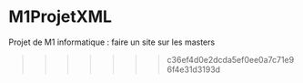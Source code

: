 # M1ProjetXML
Projet de M1 informatique : faire un site sur les masters 
>>>>>>> c36ef4d0e2dcda5ef0ee0a7c71e96f4e31d3193d
